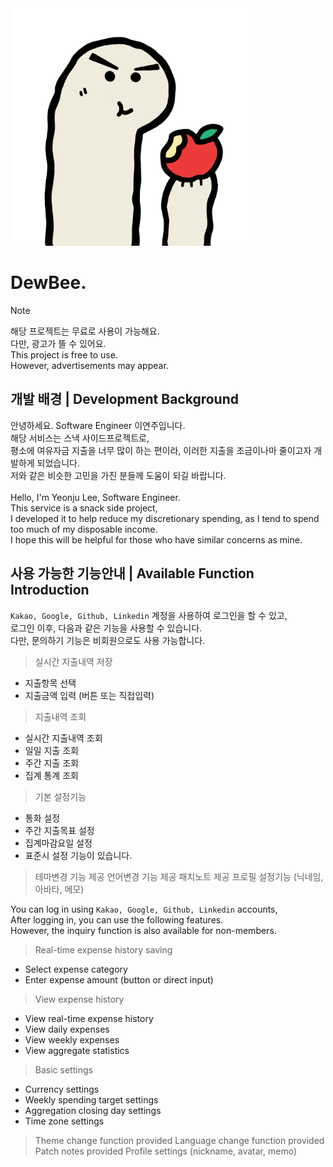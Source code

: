 <img src="./.github/assets/dewbee_logo.png" alt="Dewbee" width="380" height="380">

# DewBee.

> [!NOTE]
> 해당 프로젝트는 무료로 사용이 가능해요.<br>
> 다만, 광고가 뜰 수 있어요.<br>
> This project is free to use.<br>
> However, advertisements may appear.

## 개발 배경 | Development Background
안녕하세요. Software Engineer 이연주입니다.<br>
해당 서비스는 스낵 사이드프로젝트로,<br>
평소에 여유자금 지출을 너무 많이 하는 편이라, 이러한 지출을 조금이나마 줄이고자 개발하게 되었습니다.<br>
저와 같은 비슷한 고민을 가진 분들께 도움이 되길 바랍니다.<br>
<br>
Hello, I'm Yeonju Lee, Software Engineer.<br>
This service is a snack side project,<br>
I developed it to help reduce my discretionary spending, as I tend to spend too much of my disposable income.<br>
I hope this will be helpful for those who have similar concerns as mine.<br>

## 사용 가능한 기능안내 | Available Function Introduction
`Kakao, Google, Github, Linkedin` 계정을 사용하여 로그인을 할 수 있고,<br>
로그인 이후, 다음과 같은 기능을 사용할 수 있습니다.<br>
다만, 문의하기 기능은 비회원으로도 사용 가능합니다.

> 실시간 지출내역 저장
  - 지출항목 선택
  - 지출금액 입력 (버튼 또는 직접입력)
> 지출내역 조회
  - 실시간 지출내역 조회
  - 일일 지출 조회
  - 주간 지출 조회
  - 집계 통계 조회
> 기본 설정기능
  - 통화 설정
  - 주간 지출목표 설정
  - 집계마감요일 설정
  - 표준시 설정 기능이 있습니다.
> 테마변경 기능 제공
> 언어변경 기능 제공
> 패치노트 제공
> 프로필 설정기능 (닉네임, 아바타, 메모)

You can log in using `Kakao, Google, Github, Linkedin` accounts,<br>
After logging in, you can use the following features.<br>
However, the inquiry function is also available for non-members.

> Real-time expense history saving
  - Select expense category
  - Enter expense amount (button or direct input)
> View expense history
  - View real-time expense history
  - View daily expenses
  - View weekly expenses
  - View aggregate statistics
> Basic settings
  - Currency settings
  - Weekly spending target settings
  - Aggregation closing day settings
  - Time zone settings
> Theme change function provided
> Language change function provided
> Patch notes provided
> Profile settings (nickname, avatar, memo)
